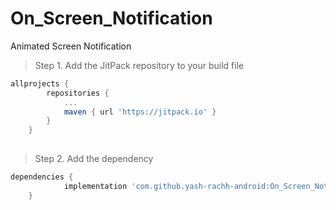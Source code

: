 # On_Screen_Notification
Animated Screen Notification


> Step 1. Add the JitPack repository to your build file

```gradle
allprojects {
		repositories {
			...
			maven { url 'https://jitpack.io' }
		}
	}
  	
```

> Step 2. Add the dependency 
```gradle
dependencies {
	        implementation 'com.github.yash-rachh-android:On_Screen_Notification:Tag'
	}
